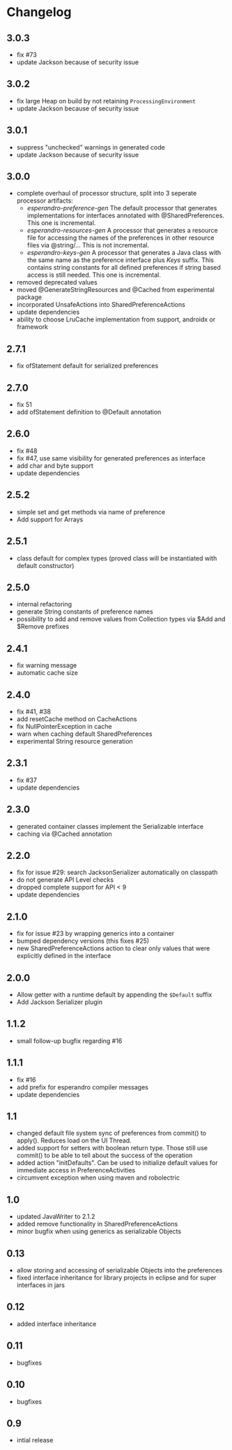Changelog
=========
3.0.3
-----
 * fix #73
 * update Jackson because of security issue

3.0.2
-----
 * fix large Heap on build by not retaining `ProcessingEnvironment`
 * update Jackson because of security issue

3.0.1
-----
 * suppress "unchecked" warnings in generated code
 * update Jackson because of security issue

3.0.0
-----
 * complete overhaul of processor structure, split into 3 seperate processor artifacts:
    - _esperandro-preference-gen_ The default processor that generates implementations for 
    interfaces annotated with @SharedPreferences. This one is incremental.
    - _esperandro-resources-gen_ A processor that generates a resource file for accessing the
    names of the preferences in other resource files via @string/... This is not incremental.
    - _esperandro-keys-gen_ A processor that generates a Java class with the same name as the 
    preference interface plus *Keys* suffix. This contains string constants for all defined
    preferences if string based access is still needed. This one is incremental.
 * removed deprecated values
 * moved @GenerateStringResources and @Cached from experimental package
 * incorporated UnsafeActions into SharedPreferenceActions
 * update dependencies
 * ability to choose LruCache implementation from support, androidx or framework

2.7.1
-----
 * fix ofStatement default for serialized preferences

2.7.0
-----
 * fix 51
 * add ofStatement definition to @Default annotation

2.6.0
-----
 * fix #48
 * fix #47, use same visibility for generated preferences as interface
 * add char and byte support
 * update dependencies

2.5.2
-----
 * simple set and get methods via name of preference
 * Add support for Arrays

2.5.1
-----
 * class default for complex types (proved class will be instantiated with default constructor)

2.5.0
-----
 * internal refactoring
 * generate String constants of preference names
 * possibility to add and remove values from Collection types via $Add and $Remove prefixes

2.4.1
-----
 * fix warning message
 * automatic cache size

2.4.0
-----
 * fix #41, #38
 * add resetCache method on CacheActions
 * fix NullPointerException in cache
 * warn when caching default SharedPreferences
 * experimental String resource generation

2.3.1
-----
 * fix #37
 * update dependencies

2.3.0
-----
 * generated container classes implement the Serializable interface
 * caching via @Cached annotation

2.2.0
-----
 * fix for issue #29: search JacksonSerializer automatically on classpath
 * do not generate API Level checks
 * dropped complete support for API < 9
 * update dependencies

2.1.0
-----
 * fix for issue #23 by wrapping generics into a container
 * bumped dependency versions (this fixes #25)
 * new SharedPreferenceActions action to clear only values that were explicitly defined in the interface

2.0.0
-----
 * Allow getter with a runtime default by appending the `$Default` suffix
 * Add Jackson Serializer plugin

1.1.2
-----
 * small follow-up bugfix regarding #16

1.1.1
-----
 * fix #16
 * add prefix for esperandro compiler messages
 * update dependencies

1.1
---
 * changed default file system sync of preferences from commit() to apply(). Reduces load on the UI Thread.
 * added support for setters with boolean return type. Those still use commit() to be able to tell about the success of the operation
 * added action "initDefaults". Can be used to initialize default values for immediate access in PreferenceActivities
 * circumvent exception when using maven and robolectric

1.0
---
 * updated JavaWriter to 2.1.2
 * added remove functionality in SharedPreferenceActions
 * minor bugfix when using generics as serializable Objects

0.13
----
 * allow storing and accessing of serializable Objects into the preferences
 * fixed interface inheritance for library projects in eclipse and for super interfaces in jars

0.12
----
 * added interface inheritance

0.11
----
 * bugfixes

0.10
----
 * bugfixes

0.9
---
 * intial release
